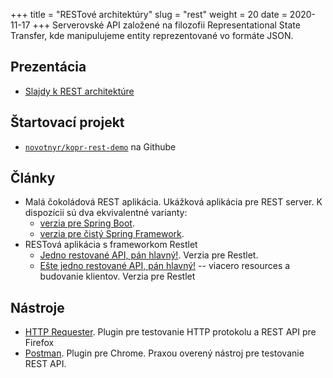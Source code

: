 +++
title = "RESTové architektúry"
slug = "rest"
weight = 20
date = 2020-11-17
+++
Serverovské API založené na filozofii Representational State Transfer, kde manipulujeme entity reprezentované vo formáte JSON.
<!-- more -->

Prezentácia
-----------

*	[Slajdy k REST architektúre](kopr-rest-architektura.pdf)


Štartovací projekt
-------------------

*	[`novotnyr/kopr-rest-demo`](https://github.com/novotnyr/kopr-rest-demo) na Githube

Články
-------
*	Malá čokoládová REST aplikácia. Ukážková aplikácia pre REST server. K dispozícii sú dva ekvivalentné varianty:
	*	[verzia pre Spring Boot](http://ics.upjs.sk/~novotnyr/blog/2138/mala-cokoladova-spring-rest-aplikacia-list-milanovi).
	*	[verzia pre čistý Spring Framework](http://ics.upjs.sk/~novotnyr/blog/1876/mala-cokoladova-spring-rest-aplikacia-list-martinovi).
*	RESTová aplikácia s frameworkom Restlet
	*	[Jedno restované API, pán hlavný!](http://ics.upjs.sk/~novotnyr/blog/772/jedno-restovane-api-a-la-restlet-pan-hlavny). Verzia pre Restlet.
	*	[Ešte jedno restované API, pán hlavný!](http://ics.upjs.sk/~novotnyr/blog/786/este-jedno-restovane-api-a-la-restlet-pan-hlavny-viacero-resources-a-klienti) -- viacero resources a budovanie klientov. Verzia pre Restlet


Nástroje
---------

*	[HTTP Requester](https://addons.mozilla.org/en-us/firefox/addon/httprequester/). Plugin pre testovanie HTTP protokolu a REST API pre Firefox
*	[Postman](https://chrome.google.com/webstore/detail/postman/fhbjgbiflinjbdggehcddcbncdddomop?hl=en). Plugin pre Chrome. Praxou overený nástroj pre testovanie REST API.
